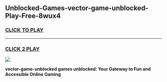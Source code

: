 
## Unblocked-Games-vector-game-unblocked-Play-Free-8wux4
<h3>
<a href="https://premium76.site?title=vector-game-unblocked&ref=17A">CLICK TO PLAY</a></h3>
<hr>

<h3>
<a href="https://premium76.site?title=vector-game-unblocked&ref=17A">CLICK 2 PLAY</a>
  
</h3>

<a href="https://premium76.site?title=vector-game-unblocked&ref=17A"><img src="https://clearcache.store/games.png"></a>


**vector-game-unblocked games unblocked: Your Gateway to Fun and Accessible Online Gaming**
